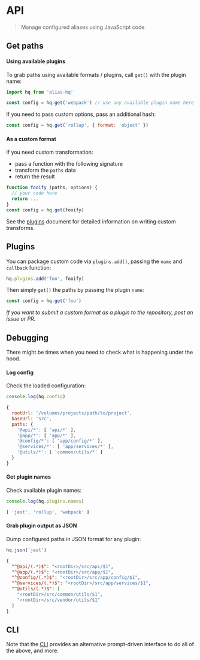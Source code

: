 # API

> Manage configured aliases using JavaScript code 

## Get paths

#### Using available plugins

To grab paths using available formats / plugins, call `get()` with the plugin name:

```js
import hq from 'alias-hq'

const config = hq.get('webpack') // use any available plugin name here
```

If you need to pass custom options, pass an additional hash: 

```js
const config = hq.get('rollup', { format: 'object' })
```

#### As a custom format

If you need custom transformation:

- pass a function with the following signature
- transform the `paths` data
- return the result

```js
function fooify (paths, options) {
  // your code here
  return ...
}
const config = hq.get(fooify)
```

See the [plugins](plugins.md) document for detailed information on writing custom transforms.

## Plugins

You can package custom code via `plugins.add()`, passing the `name` and `callback` function:

```js
hq.plugins.add('foo', fooify)
```

Then simply `get()` the paths by passing the plugin `name`: 

```js
const config = hq.get('foo')
```

*If you want to submit a custom format as a plugin to the repository, post an issue or PR.*

## Debugging

There might be times when you need to check what is happening under the hood.

#### Log config

Check the loaded configuration:

```js
console.log(hq.config)
```

```js
{
  rootUrl: '/volumes/projects/path/to/project',
  baseUrl: 'src',
  paths: {
    '@api/*': [ 'api/*' ],
    '@app/*': [ 'app/*' ],
    '@config/*': [ 'app/config/*' ],
    '@services/*': [ 'app/services/*' ],
    '@utils/*': [ 'common/utils/*' ]
  }
}
```

#### Get plugin names

Check available plugin names:

```js
console.log(hq.plugins.names)
```

```js
[ 'jest', 'rollup', 'webpack' ]
```

#### Grab plugin output as JSON

Dump configured paths in JSON format for any plugin:

```js
hq.json('jest')
```

```json
{
  "^@api/(.*)$": "<rootDir>/src/api/$1",
  "^@app/(.*)$": "<rootDir>/src/app/$1",
  "^@config/(.*)$": "<rootDir>/src/app/config/$1",
  "^@services/(.*)$": "<rootDir>/src/app/services/$1",
  "^@utils/(.*)$": [
    "<rootDir>/src/common/utils/$1",
    "<rootDir>/src/vendor/utils/$1"
  ]
}
```

## CLI

Note that the [CLI](./cli.md) provides an alternative prompt-driven interface to do all of the above, and more.

